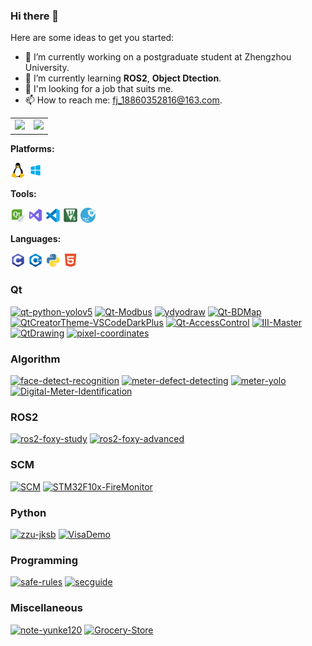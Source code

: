 ### Hi there 👋

Here are some ideas to get you started:

- 🔭 I’m currently working on a postgraduate student at Zhengzhou University.
- 🌱 I’m currently learning **ROS2**, **Object Dtection**.
- 👯 I'm looking for a job that suits me.
- 📫 How to reach me: fj_18860352816@163.com.

<table><tr>
<td><img src="https://github-readme-stats.vercel.app/api?username=yunke120&show_icons=true&theme=radical&count_private=true" width="400"/></td>
<td><img src="https://github-readme-stats.vercel.app/api/top-langs/?username=yunke120&theme=radical&layout=compact" width="337"/></td>
</tr></table>


**Platforms:**

<code><img src="figures/linux.svg" width="24"/></code> <code><img src="figures/Windows.svg" width="24"/></code> 

**Tools:**

<code><img src="figures/qtcreator.svg" width="24"/></code> <code><img src="figures/vs.svg" width="24"/></code> <code><img src="figures/vscode.svg" width="24"/></code> <code><img src="figures/Keil5.svg" width="24"/></code> <code><img src="figures/stm32cubemx.svg" width="24"/></code> 

**Languages:**

<code><img src="figures/c.svg" width="24"/></code> <code><img src="figures/c++.svg" width="24"/></code> <code><img src="figures/python.svg" width="24"/></code> <code><img src="figures/HTML5.svg" width="24"/></code> 

### Qt

[![qt-python-yolov5](https://github-readme-stats.vercel.app/api/pin/?username=yunke120&repo=qt-python-yolov5)](https://github.com/yunke120/qt-python-yolov5)
[![Qt-Modbus](https://github-readme-stats.vercel.app/api/pin/?username=yunke120&repo=Qt-Modbus)](https://github.com/yunke120/Qt-Modbus)
[![ydyodraw](https://github-readme-stats.vercel.app/api/pin/?username=yunke120&repo=ydyodraw)](https://github.com/yunke120/ydyodraw)
[![Qt-BDMap](https://github-readme-stats.vercel.app/api/pin/?username=yunke120&repo=Qt-BDMap)](https://github.com/yunke120/Qt-BDMap)
[![QtCreatorTheme-VSCodeDarkPlus](https://github-readme-stats.vercel.app/api/pin/?username=yunke120&repo=QtCreatorTheme-VSCodeDarkPlus)](https://github.com/yunke120/QtCreatorTheme-VSCodeDarkPlus)
[![Qt-AccessControl](https://github-readme-stats.vercel.app/api/pin/?username=yunke120&repo=Qt-AccessControl)](https://github.com/yunke120/Qt-AccessControl)
[![III-Master](https://github-readme-stats.vercel.app/api/pin/?username=yunke120&repo=III-Master)](https://github.com/yunke120/III-Master)
[![QtDrawing](https://github-readme-stats.vercel.app/api/pin/?username=yunke120&repo=QtDrawing)](https://github.com/yunke120/QtDrawing)
[![pixel-coordinates](https://github-readme-stats.vercel.app/api/pin/?username=yunke120&repo=pixel-coordinates)](https://github.com/yunke120/pixel-coordinates)

### Algorithm
[![face-detect-recognition](https://github-readme-stats.vercel.app/api/pin/?username=yunke120&repo=face-detect-recognition)](https://github.com/yunke120/face-detect-recognition)
[![meter-defect-detecting](https://github-readme-stats.vercel.app/api/pin/?username=yunke120&repo=meter-defect-detecting)](https://github.com/yunke120/meter-defect-detecting)
[![meter-yolo](https://github-readme-stats.vercel.app/api/pin/?username=yunke120&repo=meter-yolo)](https://github.com/yunke120/meter-yolo)
[![Digital-Meter-Identification](https://github-readme-stats.vercel.app/api/pin/?username=yunke120&repo=Digital-Meter-Identification)](https://github.com/yunke120/Digital-Meter-Identification)

### ROS2
[![ros2-foxy-study](https://github-readme-stats.vercel.app/api/pin/?username=yunke120&repo=ros2-foxy-study)](https://github.com/yunke120/ros2-foxy-study)
[![ros2-foxy-advanced](https://github-readme-stats.vercel.app/api/pin/?username=yunke120&repo=ros2-foxy-advanced)](https://github.com/yunke120/ros2-foxy-advanced)
### SCM
[![SCM](https://github-readme-stats.vercel.app/api/pin/?username=yunke120&repo=SCM)](https://github.com/yunke120/SCM)
[![STM32F10x-FireMonitor](https://github-readme-stats.vercel.app/api/pin/?username=yunke120&repo=STM32F10x-FireMonitor)](https://github.com/yunke120/STM32F10x-FireMonitor)
### Python
[![zzu-jksb](https://github-readme-stats.vercel.app/api/pin/?username=yunke120&repo=zzu-jksb)](https://github.com/yunke120/zzu-jksb)
[![VisaDemo](https://github-readme-stats.vercel.app/api/pin/?username=yunke120&repo=VisaDemo)](https://github.com/yunke120/VisaDemo)
### Programming
[![safe-rules](https://github-readme-stats.vercel.app/api/pin/?username=yunke120&repo=safe-rules)](https://github.com/yunke120/safe-rules)
[![secguide](https://github-readme-stats.vercel.app/api/pin/?username=yunke120&repo=secguide)](https://github.com/yunke120/secguide)
### Miscellaneous
[![note-yunke120](https://github-readme-stats.vercel.app/api/pin/?username=yunke120&repo=note-yunke120)](https://github.com/yunke120/note-yunke120)
[![Grocery-Store](https://github-readme-stats.vercel.app/api/pin/?username=yunke120&repo=Grocery-Store)](https://github.com/yunke120/Grocery-Store)

